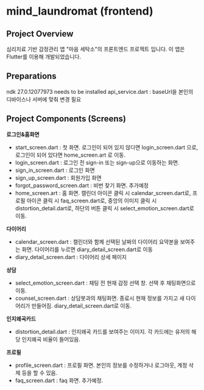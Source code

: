# mind_laundromat (frontend)

## Project Overview

심리치료 기반 감정관리 앱 "마음 세탁소"의 프론트엔드 프로젝트 입니다. 이 앱은 Flutter를 이용해 개발되었습니다.

## Preparations

ndk 27.0.12077973 needs to be installed
api_service.dart : baseUrl을 본인의 디바이스나 서버에 맞춰 변경 필요

## Project Components (Screens)

**로그인&홈화면**
- start_screen.dart : 첫 화면. 로그인이 되어 있지 않다면 login_screen.dart 으로, 로그인이 되어 있다면 home_screen.art 로 이동.
- login_screen.dart : 로그인 전 sign-in 또는 sign-up으로 이동하는 화면. 
- sign_in_screen.dart : 로그인 화면
- sign_up_screen.dart : 회원가입 화면
- forgot_password_screen.dart : 비번 찾기 화면. 추가예정
- home_screen.art : 홈 화면. 캘린더 아이콘 클릭 시 calendar_screen.dart로, 프로필 아이콘 클릭 시 faq_screen.dart로, 중앙의 이미지 클릭 시 distortion_detail.dart로, 하단의 버튼 클릭 시 select_emotion_screen.dart로 이동.

**다이어리**
- calendar_screen.dart : 캘린더와 함께 선택된 날짜의 다이어리 요약본을 보여주는 화면. 다이어리를 누르면 diary_detail_screen.dart로 이동
- diary_detail_screen.dart : 다이어리 상세 페이지

**상담**
- select_emotion_screen.dart : 채팅 전 현재 감정 선택 창. 선택 후 채팅화면으로 이동.
- counsel_screen.dart : 상담봇과의 채팅화면. 종료시 현재 정보를 가지고 새 다이어리가 만들어짐. diary_detail_screen.dart로 이동.

**인지왜곡카드**
- distortion_detail.dart : 인지왜곡 카드를 보여주는 이미지. 각 카드에는 유저의 해당 인지왜곡 비율이 들어있음.

**프로필**
- profile_screen.dart : 프로필 화면. 본인의 정보를 수정하거나 로그아웃, 계정 삭제 등을 할 수 있음.
- faq_screen.dart : faq 화면. 추가예정.
